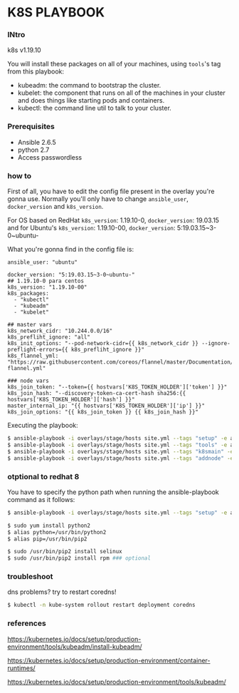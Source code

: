 K8S PLAYBOOK
===

### INtro

k8s v1.19.10

You will install these packages on all of your machines, using `tools`'s tag from this playbook:
- kubeadm: the command to bootstrap the cluster.
- kubelet: the component that runs on all of the machines in your cluster and does things like starting pods and containers.
- kubectl: the command line util to talk to your cluster.

### Prerequisites

- Ansible 2.6.5
- python 2.7
- Access passwordless


### how to

First of all, you have to edit the config file present in the overlay you're gonna use. Normally you'll only have to change `ansible_user`, `docker_version` and `k8s_version`. 

For OS based on RedHat `k8s_version`: 1.19.10-0, `docker_version`: 19.03.15 and for Ubuntu's `k8s_version`: 1.19.10-00, `docker_version`: 5:19.03.15~3-0~ubuntu-

What you're gonna find in the config file is:

```
ansible_user: "ubuntu"

docker_version: "5:19.03.15~3-0~ubuntu-"
## 1.19.10-0 para centos
k8s_version: "1.19.10-00"
k8s_packages:
  - "kubectl"
  - "kubeadm"
  - "kubelet"

## master vars
k8s_network_cidr: "10.244.0.0/16"
k8s_prefliht_ignore: "all"
k8s_init_options: "--pod-network-cidr={{ k8s_network_cidr }} --ignore-preflight-errors={{ k8s_prefliht_ignore }}"
k8s_flannel_yml: "https://raw.githubusercontent.com/coreos/flannel/master/Documentation/kube-flannel.yml"

### node vars
k8s_join_token: "--token={{ hostvars['K8S_TOKEN_HOLDER']['token'] }}"
k8s_join_hash: "--discovery-token-ca-cert-hash sha256:{{ hostvars['K8S_TOKEN_HOLDER']['hash'] }}"
master_internal_ip: "{{ hostvars['K8S_TOKEN_HOLDER']['ip'] }}"
k8s_join_options: "{{ k8s_join_token }} {{ k8s_join_hash }}"
```

Executing the playbook:

```sh
$ ansible-playbook -i overlays/stage/hosts site.yml --tags "setup" -e ansible_python_interpreter="/usr/bin/python2"
$ ansible-playbook -i overlays/stage/hosts site.yml --tags "tools" -e ansible_python_interpreter="/usr/bin/python2"
$ ansible-playbook -i overlays/stage/hosts site.yml --tags "k8smain" -e ansible_python_interpreter="/usr/bin/python2"
$ ansible-playbook -i overlays/stage/hosts site.yml --tags "addnode" -e ansible_python_interpreter="/usr/bin/python2"
```

### otptional to redhat 8

You have to specify the python path when running the ansible-playbook command as it follows:

```sh
$ ansible-playbook -i overlays/stage/hosts site.yml --tags "setup" -e ansible_python_interpreter="/usr/bin/python2"
```

```sh
$ sudo yum install python2
$ alias python=/usr/bin/python2
$ alias pip=/usr/bin/pip2

$ sudo /usr/bin/pip2 install selinux
$ sudo /usr/bin/pip2 install rpm ### optional
``` 

### troubleshoot

dns problems? try to restart coredns!

```sh
$ kubectl -n kube-system rollout restart deployment coredns
```

### references

https://kubernetes.io/docs/setup/production-environment/tools/kubeadm/install-kubeadm/

https://kubernetes.io/docs/setup/production-environment/container-runtimes/

https://kubernetes.io/docs/setup/production-environment/tools/kubeadm/